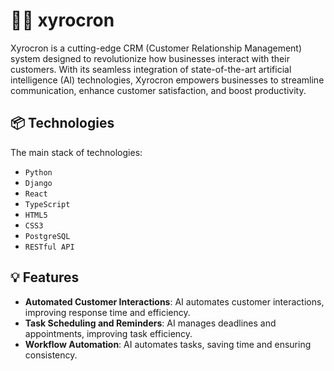 # 👨‍💻 xyrocron
Xyrocron is a cutting-edge CRM (Customer Relationship Management) system designed to revolutionize how businesses interact with their customers. With its seamless integration of state-of-the-art artificial intelligence (AI) technologies, Xyrocron empowers businesses to streamline communication, enhance customer satisfaction, and boost productivity.

## 📦 Technologies
The main stack of technologies:
- `Python`
- `Django`
- `React`
- `TypeScript`
- `HTML5`
- `CSS3`
- `PostgreSQL`
- `RESTful API`

## 💡 Features

- **Automated Customer Interactions**: AI automates customer interactions, improving response time and efficiency.
- **Task Scheduling and Reminders**: AI manages deadlines and appointments, improving task efficiency.
- **Workflow Automation**: AI automates tasks, saving time and ensuring consistency.

